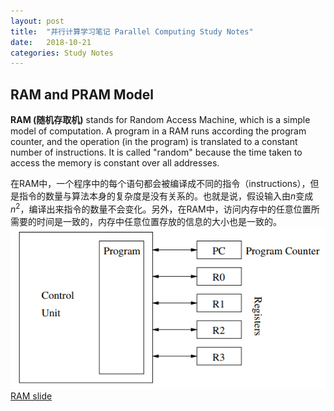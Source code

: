 ```yaml
---
layout: post
title:  "并行计算学习笔记 Parallel Computing Study Notes"
date:   2018-10-21
categories: Study Notes
---
```

## RAM and PRAM Model
**RAM (随机存取机)** stands for Random Access Machine, which is a simple model of computation. A program in a RAM runs according the program counter, and the operation (in the program) is translated to a constant number of instructions. It is called "random" because the time taken to access the memory is constant over all addresses.

在RAM中，一个程序中的每个语句都会被编译成不同的指令（instructions），但是指令的数量与算法本身的复杂度是没有关系的。也就是说，假设输入由$n$变成$n^2$，编译出来指令的数量不会变化。另外，在RAM中，访问内存中的任意位置所需要的时间是一致的，内存中任意位置存放的信息的大小也是一致的。
![figure1](/assets/ram.png)
[RAM slide](https://www5.in.tum.de/lehre/vorlesungen/fundalg/WS02/docs/ram.pdf)
